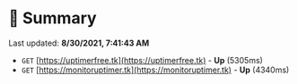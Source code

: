 # 📖 Summary
Last updated: **8/30/2021, 7:41:43 AM**

- `GET` [https://uptimerfree.tk](https://uptimerfree.tk) - **Up** (5305ms)
- `GET` [https://monitoruptimer.tk](https://monitoruptimer.tk) - **Up** (4340ms)
